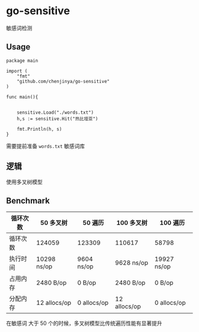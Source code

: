 # go-sensitive

敏感词检测

## Usage
```golang
package main

import (
    "fmt"
    "github.com/chenjinya/go-sensitive"
)

func main(){

    
    sensitive.Load("./words.txt")
    h,s := sensitive.Hit("热比垭亚")

    fmt.Println(h, s)
}
```

需要提前准备 `words.txt` 敏感词库

## 逻辑

使用多叉树模型

## Benchmark

循环次数 |  50 多叉树    | 50 遍历        | 100 多叉树 | 100 遍历 
--------| -----        | -----         | -----      | -----
循环次数 | 124059       | 123309        | 110617        | 58798
执行时间 | 10298 ns/op  | 9604 ns/op    | 9628 ns/op    | 19927 ns/op
占用内存 | 2480 B/op    | 0 B/op        | 2480 B/op     |  0 B/op
分配内存 | 12 allocs/op | 0 allocs/op   | 12 allocs/op  | 0 allocs/op

在敏感词 大于 50 个的时候，多叉树模型比传统遍历性能有显著提升


